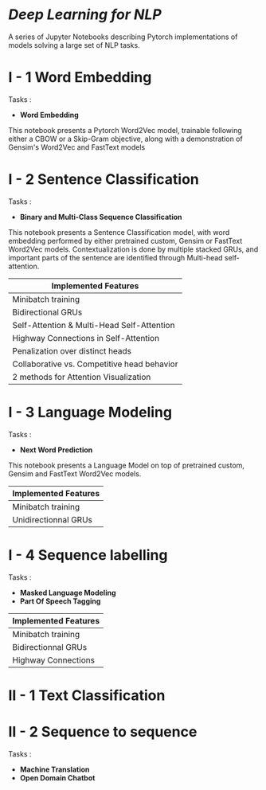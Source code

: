 # _Deep Learning for NLP_
A series of Jupyter Notebooks describing Pytorch implementations of models solving a large set of NLP tasks.



# I - 1 Word Embedding 

 Tasks :

- **Word Embedding**

This notebook presents a Pytorch Word2Vec model, trainable following either a CBOW or a Skip-Gram objective, along with a demonstration of Gensim's Word2Vec and FastText models

# I - 2 Sentence Classification

 Tasks :

- **Binary and Multi-Class Sequence Classification**

This notebook presents a Sentence Classification model, with word embedding performed by either pretrained custom, Gensim or FastText Word2Vec models. Contextualization is done by multiple stacked GRUs, and important parts of the sentence are identified through Multi-head self-attention.

| Implemented Features |
|-----|
| Minibatch training |
| Bidirectional GRUs |
| Self-Attention & Multi-Head Self-Attention |
| Highway Connections in Self-Attention |
| Penalization over distinct heads |
| Collaborative vs. Competitive head behavior |
| 2 methods for Attention Visualization |


# I - 3 Language Modeling

Tasks :

- **Next Word Prediction**

This notebook presents a Language Model on top of pretrained custom, Gensim and FastText Word2Vec models.

| Implemented Features |
|-----|
| Minibatch training |
| Unidirectionnal GRUs |

# I - 4 Sequence labelling

Tasks :

- **Masked Language Modeling**
- **Part Of Speech Tagging**


| Implemented Features |
|-----|
| Minibatch training |
| Bidirectionnal GRUs |
| Highway Connections |
 


# II - 1 Text Classification

# II - 2 Sequence to sequence

Tasks :

- **Machine Translation**
- **Open Domain Chatbot**
